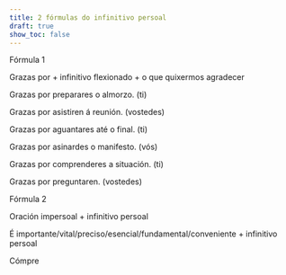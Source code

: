```yaml
---
title: 2 fórmulas do infinitivo persoal
draft: true
show_toc: false
---
```

Fórmula 1

Grazas por + infinitivo flexionado + o que quixermos agradecer

Grazas por preparares o almorzo. (ti)

Grazas por asistiren á reunión. (vostedes)

Grazas por aguantares até o final. (ti)

Grazas por asinardes o manifesto. (vós)

Grazas por comprenderes a situación. (ti)

Grazas por preguntaren. (vostedes)

Fórmula 2

Oración impersoal + infinitivo persoal 

É importante/vital/preciso/esencial/fundamental/conveniente + infinitivo persoal

Cómpre